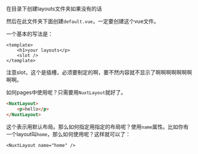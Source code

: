 在目录下创建layouts文件夹如果没有的话

然后在此文件夹下面创建`default.vue`，一定要创建这个vue文件。

一个基本的写法是：
```vue
<template>
	<h1>your layouts</p>
	<slot />
</template>
```

注意slot，这个是插槽，必须要制定的啊，要不然内容就不显示了啊啊啊啊啊啊啊啊啊。

如何pages中使用呢？只需要用`NuxtLayout`就好了。

```html
<NuxtLayout>
	<p>hello</p>
</NuxtLayout>
```

这个表示用默认布局。那么如何指定用指定的布局呢？使用`name`属性。比如你有一个layout叫`home`，那么如何使用呢？这样就可以了：

```vue
<NuxtLayout name="home" />
```
